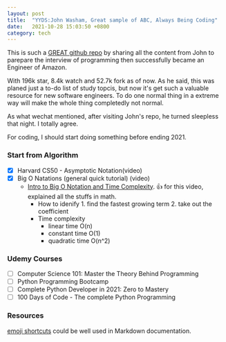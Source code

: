 ```yaml
---
layout: post
title:  "YYDS:John Washam, Great sample of ABC, Always Being Coding"
date:   2021-10-28 15:03:50 +0800
category: tech
---
```


This is such a [GREAT github repo](https://github.com/jwasham/coding-interview-university) by sharing all the content from John to parepare the interview of programming then successfully became an Engineer of Amazon.

With 196k star, 8.4k watch and 52.7k fork as of now. As he said, this was planed just a to-do list of study topcis, but now it's get such a valuable resource for new software engineers. To do one normal thing in a extreme way will make the whole thing completedly not normal.

As what wechat mentioned, after visiting John's repo, he turned sleepless that night. I totally agree.

For coding, I should start doing something before ending 2021.

### Start from Algorithm

- [x] Harvard CS50 - Asymptotic Notation(video)
- [x] Big O Natations (general quick tutorial) (video)
  - [Intro to Big O Notation and Time Complexity](https://www.youtube.com/watch?v=D6xkbGLQesk). :thumbsup: for this video, explained all the stuffs in math.
    - How to idenify
            1. find the fastest growing term
            2. take out the coefficient
    - Time complexity
      - linear time O(n)
      - constant time O(1)
      - quadratic time O(n^2)

### Udemy Courses

- [ ] Computer Science 101: Master the Theory Behind Programming
- [ ] Python Programming Bootcamp
- [ ] Complete Python Developer in 2021: Zero to Mastery
- [ ] 100 Days of Code - The complete Python Programming

### Resources

[emoji shortcuts](https://github.com/ikatyang/emoji-cheat-sheet/blob/master/README.md) could be well used in Markdown documentation.